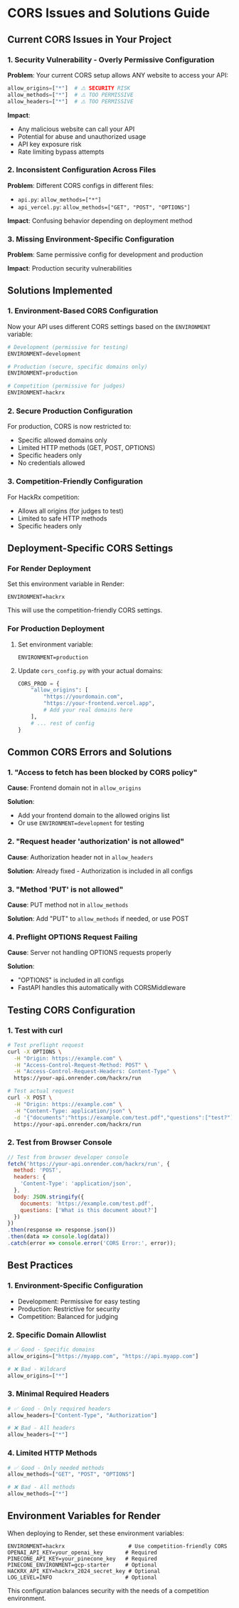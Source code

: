 # CORS Issues and Solutions Guide

## Current CORS Issues in Your Project

### 1. **Security Vulnerability - Overly Permissive Configuration**

**Problem**: Your current CORS setup allows ANY website to access your API:
```python
allow_origins=["*"]  # ⚠️ SECURITY RISK
allow_methods=["*"]  # ⚠️ TOO PERMISSIVE  
allow_headers=["*"]  # ⚠️ TOO PERMISSIVE
```

**Impact**:
- Any malicious website can call your API
- Potential for abuse and unauthorized usage
- API key exposure risk
- Rate limiting bypass attempts

### 2. **Inconsistent Configuration Across Files**

**Problem**: Different CORS configs in different files:
- `api.py`: `allow_methods=["*"]`
- `api_vercel.py`: `allow_methods=["GET", "POST", "OPTIONS"]`

**Impact**: Confusing behavior depending on deployment method

### 3. **Missing Environment-Specific Configuration**

**Problem**: Same permissive config for development and production

**Impact**: Production security vulnerabilities

## Solutions Implemented

### 1. **Environment-Based CORS Configuration**

Now your API uses different CORS settings based on the `ENVIRONMENT` variable:

```python
# Development (permissive for testing)
ENVIRONMENT=development  

# Production (secure, specific domains only)
ENVIRONMENT=production   

# Competition (permissive for judges)
ENVIRONMENT=hackrx       
```

### 2. **Secure Production Configuration**

For production, CORS is now restricted to:
- Specific allowed domains only
- Limited HTTP methods (GET, POST, OPTIONS)
- Specific headers only
- No credentials allowed

### 3. **Competition-Friendly Configuration**

For HackRx competition:
- Allows all origins (for judges to test)
- Limited to safe HTTP methods
- Specific headers only

## Deployment-Specific CORS Settings

### For Render Deployment

Set this environment variable in Render:
```
ENVIRONMENT=hackrx
```

This will use the competition-friendly CORS settings.

### For Production Deployment

1. Set environment variable:
   ```
   ENVIRONMENT=production
   ```

2. Update `cors_config.py` with your actual domains:
   ```python
   CORS_PROD = {
       "allow_origins": [
           "https://yourdomain.com",
           "https://your-frontend.vercel.app",
           # Add your real domains here
       ],
       # ... rest of config
   }
   ```

## Common CORS Errors and Solutions

### 1. **"Access to fetch has been blocked by CORS policy"**

**Cause**: Frontend domain not in `allow_origins`

**Solution**: 
- Add your frontend domain to the allowed origins list
- Or use `ENVIRONMENT=development` for testing

### 2. **"Request header 'authorization' is not allowed"**

**Cause**: Authorization header not in `allow_headers`

**Solution**: Already fixed - Authorization is included in all configs

### 3. **"Method 'PUT' is not allowed"**

**Cause**: PUT method not in `allow_methods`

**Solution**: Add "PUT" to `allow_methods` if needed, or use POST

### 4. **Preflight OPTIONS Request Failing**

**Cause**: Server not handling OPTIONS requests properly

**Solution**: 
- "OPTIONS" is included in all configs
- FastAPI handles this automatically with CORSMiddleware

## Testing CORS Configuration

### 1. **Test with curl**
```bash
# Test preflight request
curl -X OPTIONS \
  -H "Origin: https://example.com" \
  -H "Access-Control-Request-Method: POST" \
  -H "Access-Control-Request-Headers: Content-Type" \
  https://your-api.onrender.com/hackrx/run

# Test actual request
curl -X POST \
  -H "Origin: https://example.com" \
  -H "Content-Type: application/json" \
  -d '{"documents":"https://example.com/test.pdf","questions":["test?"]}' \
  https://your-api.onrender.com/hackrx/run
```

### 2. **Test from Browser Console**
```javascript
// Test from browser developer console
fetch('https://your-api.onrender.com/hackrx/run', {
  method: 'POST',
  headers: {
    'Content-Type': 'application/json',
  },
  body: JSON.stringify({
    documents: 'https://example.com/test.pdf',
    questions: ['What is this document about?']
  })
})
.then(response => response.json())
.then(data => console.log(data))
.catch(error => console.error('CORS Error:', error));
```

## Best Practices

### 1. **Environment-Specific Configuration**
- Development: Permissive for easy testing
- Production: Restrictive for security
- Competition: Balanced for judging

### 2. **Specific Domain Allowlist**
```python
# ✅ Good - Specific domains
allow_origins=["https://myapp.com", "https://api.myapp.com"]

# ❌ Bad - Wildcard
allow_origins=["*"]
```

### 3. **Minimal Required Headers**
```python
# ✅ Good - Only required headers
allow_headers=["Content-Type", "Authorization"]

# ❌ Bad - All headers
allow_headers=["*"]
```

### 4. **Limited HTTP Methods**
```python
# ✅ Good - Only needed methods
allow_methods=["GET", "POST", "OPTIONS"]

# ❌ Bad - All methods
allow_methods=["*"]
```

## Environment Variables for Render

When deploying to Render, set these environment variables:

```
ENVIRONMENT=hackrx                    # Use competition-friendly CORS
OPENAI_API_KEY=your_openai_key       # Required
PINECONE_API_KEY=your_pinecone_key   # Required
PINECONE_ENVIRONMENT=gcp-starter     # Optional
HACKRX_API_KEY=hackrx_2024_secret_key # Optional
LOG_LEVEL=INFO                       # Optional
```

This configuration balances security with the needs of a competition environment.
